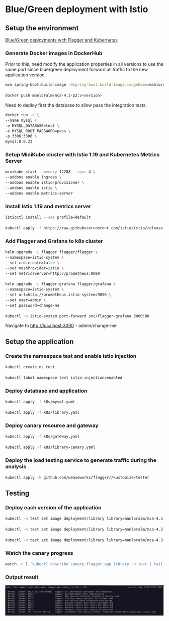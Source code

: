 # Blue/Green deployment with Istio

## Setup the environment

[Blue/Green deployments with Flagger and Kubernetes](https://fluxcd.io/flagger/tutorials/kubernetes-blue-green/)

### Generate Docker images in DockerHub

Prior to this, need modify the application properties in all versions to use the same port since blue/green deployment forward all traffic to the new application version.

``` bash
mvn spring-boot:build-image -Dspring-boot.build-image.imageName=manloralm/mca-4.3-p2:v<version>

docker push manloralm/mca-4.3-p2:v<version>
```

Need to deploy first the database to allow pass the integration tests.

``` bash
docker run -d \
--name mysql \
-e MYSQL_DATABASE=test \
-e MYSQL_ROOT_PASSWORD=pass \
-p 3306:3306 \
mysql:8.0.23
```

### Setup MiniKube cluster with Istio 1.19 and Kubernetes Metrics Server

``` bash
minikube start --memory 12288 --cpus 4 \
--addons enable ingress \
--addons enable istio-provisioner \
--addons enable istio \
--addons enable metrics-server
```

### Install Istio 1.19 and metrics server

``` bash
istioctl install --set profile=default

kubectl apply -f https://raw.githubusercontent.com/istio/istio/release-1.19/samples/addons/prometheus.yaml

```

### Add Flagger and Grafana to k8s cluster

``` bash
helm upgrade -i flagger flagger/flagger \
--namespace=istio-system \
--set crd.create=false \
--set meshProvider=istio \
--set metricsServer=http://prometheus:9090

helm upgrade -i flagger-grafana flagger/grafana \
--namespace=istio-system \
--set url=http://prometheus.istio-system:9090 \
--set user=admin \
--set password=change-me

kubectl -n istio-system port-forward svc/flagger-grafana 3000:80

```

Navigate to <http://localhost:3000> - admin/change-me

## Setup the application

### Create the namespace test and enable istio injection

``` bash
kubectl create ns test

kubectl label namespace test istio-injection=enabled

```

### Deploy database and application

``` bash
kubectl apply -f k8s/mysql.yaml

kubectl apply -f k8s/library.yaml
```

### Deploy canary resource and gateway

``` bash
kubectl apply -f k8s/gateway.yaml

kubectl apply -f k8s/library-canary.yaml
```

### Deploy the load testing service to generate traffic during the analysis

``` bash
kubectl apply -k github.com/weaveworks/flagger//kustomize/tester
```

## Testing

### Deploy each version of the application

``` bash
kubectl -n test set image deployment/library library=manloralm/mca-4.3-p2:v2

kubectl -n test set image deployment/library library=manloralm/mca-4.3-p2:v3

kubectl -n test set image deployment/library library=manloralm/mca-4.3-p2:v4
```

### Watch the canary progress

``` bash
watch -n 1 'kubectl describe canary.flagger.app library -n test | tail'
```

### Output result

![Output result](promotion.png)

